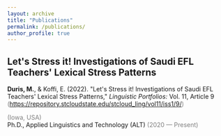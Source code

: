 ```yaml
---
layout: archive
title: "Publications"
permalink: /publications/
author_profile: true
---
```


## Let's Stress it! Investigations of Saudi EFL Teachers' Lexical Stress Patterns<br/>

**Duris, M.**, & Koffi, E. (2022). "Let's Stress it! Investigations of Saudi EFL Teachers' Lexical Stress Patterns," _Linguistic Portfolios:_ Vol. 11, Article 9<br/>
<span style="color:grey">(<https://repository.stcloudstate.edu/stcloud_ling/vol11/iss1/9/>)</span>

<span style="color:grey">(Iowa, USA)</span><br/>
Ph.D., Applied Linguistics and Technology (ALT) <span style="color:grey">(2020 — Present)</span>

